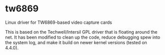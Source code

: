 tw6869
======

Linux driver for TW6869-based video capture cards

This is based on the Techwell/Intersil GPL driver that is floating around the net.  It has been modified to clean up the code, reduce debugging spew into the system log, and make it build on newer kernel versions (tested on 4.4.0).

